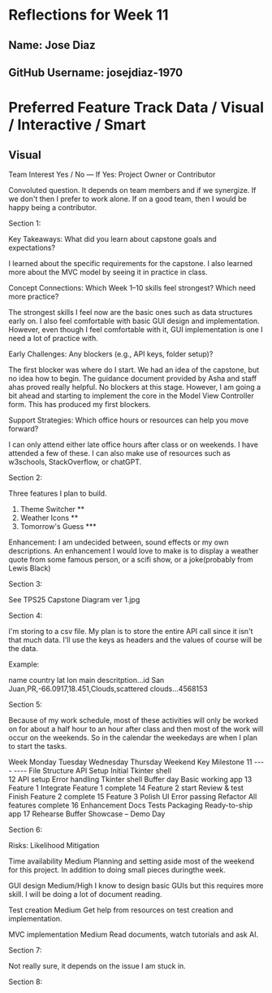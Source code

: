 # Reflections for Week 11

## Name: Jose Diaz

## GitHub Username: josejdiaz-1970

# Preferred Feature Track	Data / Visual / Interactive / Smart

## Visual

Team Interest	Yes / No — If Yes: Project Owner or Contributor

Convoluted question. It depends on team members and if we synergize. 
If we don't then I prefer to work alone. If on a good team, then I would be 
happy being a contributor.

Section 1:

Key Takeaways: What did you learn about capstone goals and expectations?

I learned about the specific requirements for the capstone. I also learned more about the MVC 
model by seeing it in practice in class. 

Concept Connections: Which Week 1–10 skills feel strongest? Which need more practice?

The strongest skills I feel now are the basic ones such as data structures early on. I also feel
comfortable with basic GUI design and implementation. However, even though I feel comfortable with
it, GUI implementation is one I need a lot of practice with.

Early Challenges: Any blockers (e.g., API keys, folder setup)?

The first blocker was where do I start. We had an idea of the capstone, but no idea how to begin. The guidance
document provided by Asha and staff ahas proved really helpful.
No blockers at this stage. However, I am going a bit ahead and starting to implement the core in
the Model View Controller form. This has produced my first blockers.

Support Strategies: Which office hours or resources can help you move forward?

I can only attend either late office hours after class or on weekends. I have attended a few of these.
I can also make use of resources such as w3schools, StackOverflow, or chatGPT.

Section 2:

Three features I plan to build.

1. Theme Switcher **
2. Weather Icons **
3. Tomorrow's Guess ***

Enhancement: I am undecided between, sound effects or my own descriptions. An enhancement I would love to make is to display a weather quote from some famous person, or a scifi show, or a joke(probably from Lewis Black)

Section 3:

See TPS25 Capstone Diagram ver 1.jpg

Section 4: 

I'm storing to a csv file. My plan is to store the entire API call since it isn't that much data.
I'll use the keys as headers and the values of course will be the data.

Example:

name country lat lon main descritption...id
San Juan,PR,-66.0917,18.451,Clouds,scattered clouds...4568153

Section 5: 

Because of my work schedule, most of these activities will only be worked on for  about a half hour to
an hour after class and then most of the work will occur on the weekends. So in the calendar the weekedays
are when I plan to start the tasks. 

Week	Monday	Tuesday	Wednesday	    Thursday	Weekend                 Key Milestone
11       ----    ----   File Structure  API Setup   Initial Tkinter shell            
12	    API setup	Error handling	Tkinter shell	Buffer day	Basic working app
13	    Feature 1	Integrate	Feature 1 complete
14	    Feature 2 start	Review & test	Finish	Feature 2 complete
15	    Feature 3	Polish UI	Error passing	Refactor	All features complete
16	    Enhancement	Docs	Tests	Packaging	Ready-to-ship app
17	    Rehearse	Buffer	Showcase	–	Demo Day

Section 6:

Risks:                  Likelihood          Mitigation

Time availability       Medium              Planning and setting aside most of the weekend for this project.
                                            In addition to doing small pieces duringthe week.

GUI design              Medium/High         I know to design basic GUIs but this requires more skill. I will
                                            be doing a lot of document reading.                                                              

Test creation           Medium              Get help from resources on test creation and implementation.

MVC implementation      Medium              Read documents, watch tutorials and ask AI.

Section 7:

Not really sure, it depends on the issue I am stuck in.

Section 8:


